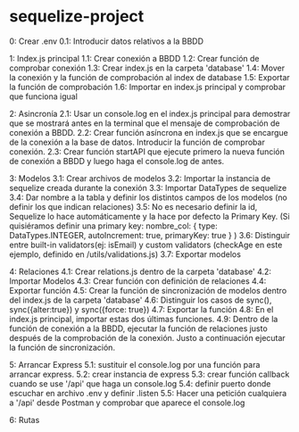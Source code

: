 # sequelize-project

0: Crear .env
  0.1: Introducir datos relativos a la BBDD

1: Index.js principal
  1.1: Crear conexión a BBDD
  1.2: Crear función de comprobar conexión
  1.3: Crear index.js en la carpeta 'database'
  1.4: Mover la conexión y la función de comprobación al index de database
  1.5: Exportar la función de comprobación
  1.6: Importar en index.js principal y comprobar que funciona igual

2: Asincronía
  2.1: Usar un console.log en el index.js principal para demostrar que se mostrará antes en la terminal que el mensaje de comprobación de conexión a BBDD.
  2.2: Crear función asíncrona en index.js que se encargue de la conexión a la base de datos. Introducir la función de comprobar conexión.
  2.3: Crear función startAPI que ejecute primero la nueva función de conexión a BBDD y luego haga el console.log de antes.

3: Modelos
  3.1: Crear archivos de modelos
  3.2: Importar la instancia de sequelize creada durante la conexión
  3.3: Importar DataTypes de sequelize
  3.4: Dar nombre a la tabla y definir los distintos campos de los modelos (no definir los que indican relaciones)
  3.5: No es necesario definir la id, Sequelize lo hace automáticamente y la hace por defecto la Primary Key.
  (Si quisiéramos definir una primary key:
    nombre_col: {
      type: DataTypes.INTEGER,
      autoIncrement: true,
      primaryKey: true
    }
  )
  3.6: Distinguir entre built-in validators(ej: isEmail) y custom validators (checkAge en este ejemplo, definido en /utils/validations.js)
  3.7: Exportar modelos

4: Relaciones
  4.1: Crear relations.js dentro de la carpeta 'database'
  4.2: Importar Modelos
  4.3: Crear función con definición de relaciones
  4.4: Exportar función
  4.5: Crear la función de sincronización de modelos dentro del index.js de la carpeta 'database'
  4.6: Distinguir los casos de sync(), sync({alter:true}) y sync({force: true})
  4.7: Exportar la función
  4.8: En el index.js principal, importar estas dos últimas funciones.
  4.9: Dentro de la función de conexión a la BBDD, ejecutar la función de relaciones justo después de la comprobación de la conexión. Justo a continuación ejecutar la función de sincronización.

5: Arrancar Express
  5.1: sustituir el console.log por una función para arrancar express.
  5.2: crear instancia de express
  5.3: crear función callback cuando se use '/api' que haga un console.log
  5.4: definir puerto donde escuchar en archivo .env y definir .listen
  5.5: Hacer una petición cualquiera a '/api' desde Postman y comprobar que aparece el console.log

6: Rutas
